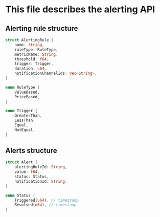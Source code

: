 # This file describes the alerting API

## Alerting rule structure

```rust
struct AlertingRule {
    name: String,
    ruleType: RuleType,
    metricName: String,
    threshold: f64,
    trigger: Trigger,
    duration: u64,
    notificationChannelIds: Vec<String>,
}

enum RuleType {
    ValueBased,
    PriceBased,
}

enum Trigger {
    GreaterThan,
    LessThan,
    Equal,
    NotEqual,
}
```

## Alerts structure

```rust
struct Alert {
    alertingRuleId: String,
    value: f64,
    status: Status,
    notificationId: String,
}

enum Status {
    Triggered(u64), // timestamp
    Resolved(u64), // timestamp
}
```
